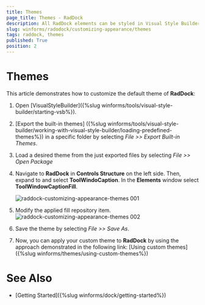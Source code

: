 ```yaml
---
title: Themes
page_title: Themes - RadDock
description: All RadDock elements can be styled in Visual Style Builder. This article shows how you can change the tooWindows caption.
slug: winforms/radodock/customizing-appearance/themes
tags: raddock, themes
published: True
position: 2 
---
```


# Themes

This article demonstrates how to customize the default theme of **RadDock**:

1. Open [VisualStyleBuilder]({%slug winforms/tools/visual-style-builder/starting-vsb%}).

1. [Export the built-in themes] ({%slug winforms/tools/visual-style-builder/working-with-visual-style-builder/loading-predefined-themes%}) in a specific folder by selecting *File >> Export Built-in Themes*.

1. Load a desired theme from the just exported files by selecting *File >> Open Package*

1. Navigate to __RadDock__ in **Controls Structure** on the left side. Then, expand to and select __ToolWindoCaption__. In the **Elements** window select __ToolWindowCaptionFill__.

    ![raddock-customizing-appearance-themes 001](images/raddock-customizing-appearance-themes001.png)

1. Modify the applied fill repository item.
    ![raddock-customizing-appearance-themes 002](images/raddock-customizing-appearance-themes002.png)

1. Save the theme by selecting *File >> Save As*.

1. Now, you can apply your custom theme to __RadDock__ by using the approach demonstrated in the following link: [Using custom themes]({%slug winforms/themes/using-custom-themes%})

# See Also

* [Getting Started]({%slug winforms/dock/getting-started%})
 
